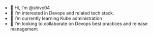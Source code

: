 - 👋 Hi, I’m @shivc04
- 👀 I’m interested in Devops and related tech stack. 
- 🌱 I’m currently learning Kube administration
- 💞️ I’m looking to collaborate on Devops best practices and release management

<!---
shivc04/shivc04 is a ✨ special ✨ repository because its `README.md` (this file) appears on your GitHub profile.
You can click the Preview link to take a look at your changes.
--->
